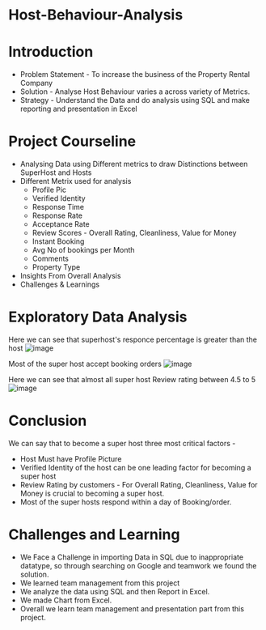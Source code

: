 # Host-Behaviour-Analysis

# Introduction 
- Problem Statement - To increase the business of the Property Rental Company 
- Solution  - Analyse Host Behaviour varies a across variety of Metrics.
- Strategy - Understand the Data and do analysis using SQL and make reporting and presentation in Excel

# Project Courseline
- Analysing Data using Different metrics to draw Distinctions between SuperHost and Hosts
- Different Metrix used for analysis
  - Profile Pic
  - Verified Identity
  - Response Time
  - Response Rate
  - Acceptance Rate
  - Review Scores - Overall Rating, Cleanliness, Value for Money
  - Instant Booking
  - Avg No of bookings per Month
  - Comments
  - Property Type
- Insights From Overall Analysis
- Challenges & Learnings


# Exploratory Data Analysis 
Here we can see that superhost's responce percentage is greater than the host
![image](https://github.com/PrashantMurdare/Host-Behaviour-Analysis/assets/129051383/c6792b33-7e8c-4ca5-8569-0c6fc3b56818)

Most of the super host accept booking orders 
![image](https://github.com/PrashantMurdare/Host-Behaviour-Analysis/assets/129051383/382805ee-bcdd-4473-bef8-77f6921c8471)

Here we can see that almost all super host Review rating between 4.5 to 5
![image](https://github.com/PrashantMurdare/Host-Behaviour-Analysis/assets/129051383/bdbcaac9-a51c-4c33-85e7-e1ee0330c4d3)


# Conclusion
We can say that to become a super host three most critical factors -
- Host Must have Profile Picture  
- Verified Identity of the host can be one leading factor for becoming a super host
- Review Rating by customers - For Overall Rating, Cleanliness, Value for Money is crucial to becoming a super host.
- Most of the super hosts respond within a day of Booking/order.

# Challenges and Learning
- We Face a Challenge in importing Data in SQL  due to inappropriate datatype, so through searching on Google and teamwork we found the solution.
- We learned team management from this project
- We analyze the data using SQL and then Report in Excel.
- We made Chart from Excel.
- Overall we learn team management and presentation part from this project.


